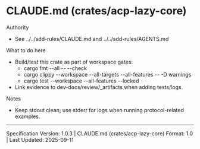 # CLAUDE.md (crates/acp-lazy-core)

Authority

- See ../../sdd-rules/CLAUDE.md and ../../sdd-rules/AGENTS.md

What to do here

- Build/test this crate as part of workspace gates:
  - cargo fmt --all -- --check
  - cargo clippy --workspace --all-targets --all-features -- -D warnings
  - cargo test --workspace --all-features --locked
- Link evidence to dev-docs/review/_artifacts when adding tests/logs.

Notes

- Keep stdout clean; use stderr for logs when running protocol-related examples.

---

Specification Version: 1.0.3 | CLAUDE.md (crates/acp-lazy-core) Format: 1.0 | Last Updated: 2025-09-11
